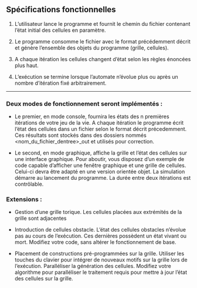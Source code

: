 ## Spécifications fonctionnelles

1. L’utilisateur lance le programme et fournit le chemin du fichier contenant l’état initial des cellules en paramètre.

2. Le programme consomme le fichier avec le format précédemment décrit et génère l’ensemble des objets du programme (grille, cellules).

3. A chaque itération les cellules changent d’état selon les règles énoncées plus haut.

4. L’exécution se termine lorsque l’automate n’évolue plus ou après un nombre d’itération fixé arbitrairement.

---

### Deux modes de fonctionnement seront implémentés :

- Le premier, en mode console, fournira les états des n premières itérations de votre jeu de la vie. A chaque itération le programme écrit l’état des cellules dans un fichier selon le format décrit précedemment. Ces résultats sont stockés dans des dossiers nommés <nom_du_fichier_dentree>_out et utilisés pour correction.

- Le second, en mode graphique, affiche la grille et l’état des cellules sur une interface graphique. Pour aboutir, vous disposez d’un exemple de code capable d’afficher une fenêtre graphique et une grille de cellules. Celui-ci devra être adapté en une version orientée objet. La simulation démarre au lancement du programme. La durée entre deux itérations est contrôlable.

### Extensions : 

- Gestion d’une grille torique. Les cellules placées aux extrémités de la grille sont adjacentes 

- Introduction de cellules obstacle. L’état des cellules obstacles n’évolue pas au cours de l’exécution. Ces dernières possèdent un état vivant ou mort. Modifiez votre code, sans altérer le fonctionnement de base.

- Placement de constructions pré-programmées sur la grille. Utiliser les touches du clavier pour intégrer de nouveaux motifs sur la grille lors de l’exécution.
Paralléliser la génération des cellules. Modifiez votre algorithme pour paralléliser le traitement requis pour mettre à jour l’état des cellules sur la grille.